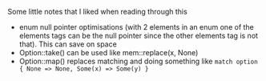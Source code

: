 Some little notes that I liked when reading through this
- enum null pointer optimisations (with 2 elements in an enum one of the elements tags can be the null pointer since the other elements tag is not that). This can save on space
- Option::take() can be used like mem::replace(x, None)
- Option::map() replaces matching and doing something like `match option { None => None, Some(x) => Some(y) }`

